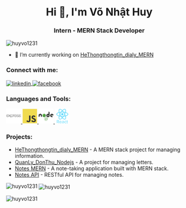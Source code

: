 <h1 align="center">Hi 👋, I'm Võ Nhật Huy</h1>
<h3 align="center">Intern - MERN Stack Developer</h3>

<p align="left"> <img src="https://komarev.com/ghpvc/?username=huyvo1231&label=Profile%20views&color=0e75b6&style=flat" alt="huyvo1231" /> </p>

- 🔭 I’m currently working on [HeThongthongtin_dialy_MERN](https://github.com/HuyVo1231/HeThongthongtin_dialy_MERN)

<h3 align="left">Connect with me:</h3>
<p align="left">
  <a href="https://www.linkedin.com/in/your-linkedin-username/" target="blank">
    <img align="center" src="https://img.icons8.com/ios-filled/50/000000/linkedin.png" alt="linkedin" height="30" width="30" />
  </a>
  <a href="https://www.facebook.com/your-facebook-username/" target="blank">
    <img align="center" src="https://img.icons8.com/ios-filled/50/000000/facebook-new.png" alt="facebook" height="30" width="30" />
  </a>
</p>

<h3 align="left">Languages and Tools:</h3>
<p align="left"> 
  <a href="https://expressjs.com" target="_blank" rel="noreferrer"> 
    <img src="https://raw.githubusercontent.com/devicons/devicon/master/icons/express/express-original-wordmark.svg" alt="express" width="40" height="40"/> 
  </a> 
  <a href="https://developer.mozilla.org/en-US/docs/Web/JavaScript" target="_blank" rel="noreferrer"> 
    <img src="https://raw.githubusercontent.com/devicons/devicon/master/icons/javascript/javascript-original.svg" alt="javascript" width="40" height="40"/> 
  </a> 
  <a href="https://nodejs.org" target="_blank" rel="noreferrer"> 
    <img src="https://raw.githubusercontent.com/devicons/devicon/master/icons/nodejs/nodejs-original-wordmark.svg" alt="nodejs" width="40" height="40"/> 
  </a> 
  <a href="https://reactjs.org/" target="_blank" rel="noreferrer"> 
    <img src="https://raw.githubusercontent.com/devicons/devicon/master/icons/react/react-original-wordmark.svg" alt="react" width="40" height="40"/> 
  </a> 
</p>

<h3 align="left">Projects:</h3>
<ul>
  <li><a href="https://github.com/HuyVo1231/HeThongthongtin_dialy_MERN">HeThongthongtin_dialy_MERN</a> - A MERN stack project for managing information.</li>
  <li><a href="https://github.com/HuyVo1231/QuanLy_DonThu_Nodejs">QuanLy_DonThu_Nodejs</a> - A project for managing letters.</li>
  <li><a href="https://github.com/HuyVo1231/notes-mern">Notes MERN</a> - A note-taking application built with MERN stack.</li>
  <li><a href="https://github.com/HuyVo1231/notes-api">Notes API</a> - RESTful API for managing notes.</li>
</ul>

<p><img align="left" src="https://github-readme-stats.vercel.app/api/top-langs?username=huyvo1231&show_icons=true&locale=en&layout=compact" alt="huyvo1231" /></p>

<p>&nbsp;<img align="center" src="https://github-readme-stats.vercel.app/api?username=huyvo1231&show_icons=true&locale=en" alt="huyvo1231" /></p>

<p><img align="center" src="https://github-readme-streak-stats.herokuapp.com/?user=huyvo1231&" alt="huyvo1231" /></p>
